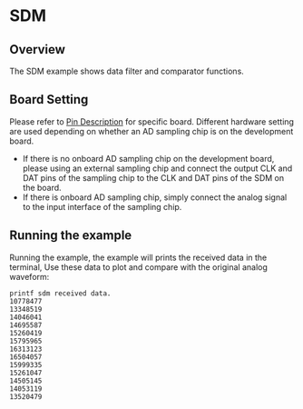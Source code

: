# SDM

## Overview

The SDM example shows data filter and comparator functions.

## Board Setting

Please refer to [Pin Description](lab_board_resource) for specific board.
Different hardware setting are used depending on whether an AD sampling chip is on the development board.
- If there is no onboard AD sampling chip on the development board, please using an external sampling chip and connect the output CLK and DAT pins of the sampling chip to the CLK and DAT pins of the SDM on the board.
- If there is onboard AD sampling chip, simply connect the analog signal to the input interface of the sampling chip.


## Running the example

Running the example, the example will prints the received data in the terminal, Use these data to plot and compare with the original analog waveform:
```console
printf sdm received data.
10778477
13348519
14046041
14695587
15260419
15795965
16313123
16504057
15999335
15261047
14505145
14053119
13520479
```
